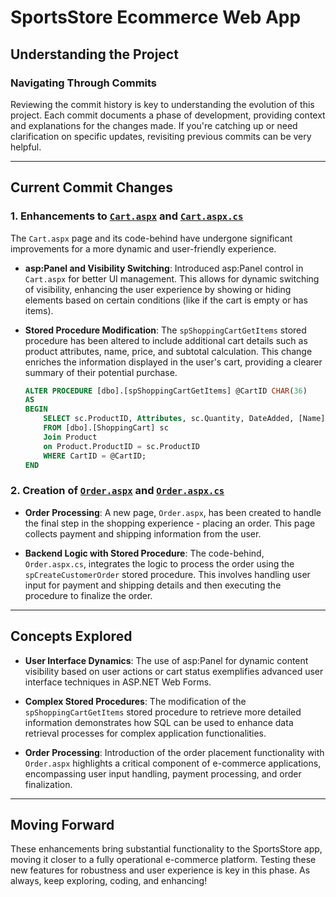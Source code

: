 # SportsStore Ecommerce Web App

## Understanding the Project

### Navigating Through Commits

Reviewing the commit history is key to understanding the evolution of this project. Each commit documents a phase of development, providing context and explanations for the changes made. If you're catching up or need clarification on specific updates, revisiting previous commits can be very helpful.

---

## Current Commit Changes

### 1. Enhancements to [`Cart.aspx`](Cart.aspx) and [`Cart.aspx.cs`](Cart.aspx)

The `Cart.aspx` page and its code-behind have undergone significant improvements for a more dynamic and user-friendly experience.

- **asp:Panel and Visibility Switching**: Introduced asp:Panel control in `Cart.aspx` for better UI management. This allows for dynamic switching of visibility, enhancing the user experience by showing or hiding elements based on certain conditions (like if the cart is empty or has items).

- **Stored Procedure Modification**: The `spShoppingCartGetItems` stored procedure has been altered to include additional cart details such as product attributes, name, price, and subtotal calculation. This change enriches the information displayed in the user's cart, providing a clearer summary of their potential purchase.

    ```sql
    ALTER PROCEDURE [dbo].[spShoppingCartGetItems] @CartID CHAR(36)
    AS
    BEGIN
        SELECT sc.ProductID, Attributes, sc.Quantity, DateAdded, [Name], Price, Price*sc.Quantity Subtotal 
        FROM [dbo].[ShoppingCart] sc
	    Join Product
	    on Product.ProductID = sc.ProductID
        WHERE CartID = @CartID;
    END
    ```

### 2. Creation of [`Order.aspx`](Order.aspx) and [`Order.aspx.cs`](Order.aspx)

- **Order Processing**: A new page, `Order.aspx`, has been created to handle the final step in the shopping experience - placing an order. This page collects payment and shipping information from the user.

- **Backend Logic with Stored Procedure**: The code-behind, `Order.aspx.cs`, integrates the logic to process the order using the `spCreateCustomerOrder` stored procedure. This involves handling user input for payment and shipping details and then executing the procedure to finalize the order.

---

## Concepts Explored

- **User Interface Dynamics**: The use of asp:Panel for dynamic content visibility based on user actions or cart status exemplifies advanced user interface techniques in ASP.NET Web Forms.

- **Complex Stored Procedures**: The modification of the `spShoppingCartGetItems` stored procedure to retrieve more detailed information demonstrates how SQL can be used to enhance data retrieval processes for complex application functionalities.

- **Order Processing**: Introduction of the order placement functionality with `Order.aspx` highlights a critical component of e-commerce applications, encompassing user input handling, payment processing, and order finalization.

---

## Moving Forward

These enhancements bring substantial functionality to the SportsStore app, moving it closer to a fully operational e-commerce platform. Testing these new features for robustness and user experience is key in this phase. As always, keep exploring, coding, and enhancing!